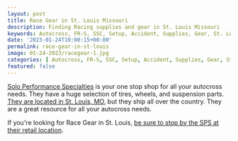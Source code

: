 ```yaml
---
layout: post
title: Race Gear in St. Louis Missouri
description: Finding Racing supplies and gear in St. Louis Missouri
keywords: Autocross, FR-S, SSC, Setup, Accident, Supplies, Gear, St. Louis, SPS, Solo Performance Specialties
date: '2023-01-24T10:00:15+00:00'
permalink: race-gear-in-st-louis
image: 01-24-2023/racegear-1.jpg
categories: [ Autocross, FR-S, SSC, Setup, Accident, Supplies, Gear, St. Louis ]
featured: false
---
```


[Solo Performance Specialties](https://www.soloperformance.com) is your one stop shop for all your autocross needs. They have a huge selection of tires, wheels, and suspension parts.  [They are located in St. Louis, MO](https://www.soloperformance.com), but they ship all over the country. They are a great resource for all your autocross needs.

If you're looking for Race Gear in St. Louis, [be sure to stop by the SPS at their retail location](https://soloperformance.com/pages/find-us-service-info).




